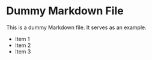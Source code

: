 
# Dummy Markdown File

This is a dummy Markdown file.
It serves as an example.

- Item 1
- Item 2
- Item 3
